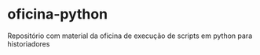 # oficina-python
Repositório com material da oficina de execução de scripts em python para historiadores
